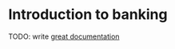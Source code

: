 # Introduction to banking

TODO: write [great documentation](http://jacobian.org/writing/what-to-write/)
